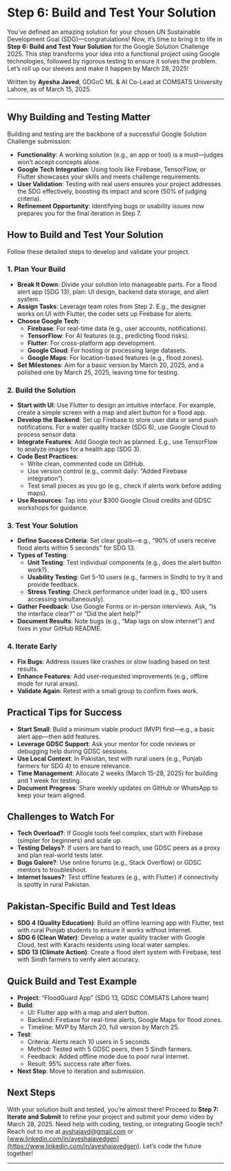 # Step 6: Build and Test Your Solution

You’ve defined an amazing solution for your chosen UN Sustainable Development Goal (SDG)—congratulations! Now, it’s time to bring it to life in **Step 6: Build and Test Your Solution** for the Google Solution Challenge 2025. This step transforms your idea into a functional project using Google technologies, followed by rigorous testing to ensure it solves the problem. Let’s roll up our sleeves and make it happen by March 28, 2025!

Written by **Ayesha Javed**, GDGoC ML & AI Co-Lead at COMSATS University Lahore, as of March 15, 2025.

---

## Why Building and Testing Matter
Building and testing are the backbone of a successful Google Solution Challenge submission:

- **Functionality**: A working solution (e.g., an app or tool) is a must—judges won’t accept concepts alone.
- **Google Tech Integration**: Using tools like Firebase, TensorFlow, or Flutter showcases your skills and meets challenge requirements.
- **User Validation**: Testing with real users ensures your project addresses the SDG effectively, boosting its impact and score (50% of judging criteria).
- **Refinement Opportunity**: Identifying bugs or usability issues now prepares you for the final iteration in Step 7.

## How to Build and Test Your Solution
Follow these detailed steps to develop and validate your project.

### 1. Plan Your Build
- **Break It Down**: Divide your solution into manageable parts. For a flood alert app (SDG 13), plan: UI design, backend data storage, and alert system.
- **Assign Tasks**: Leverage team roles from Step 2. E.g., the designer works on UI with Flutter, the coder sets up Firebase for alerts.
- **Choose Google Tech**:
  - **Firebase**: For real-time data (e.g., user accounts, notifications).
  - **TensorFlow**: For AI features (e.g., predicting flood risks).
  - **Flutter**: For cross-platform app development.
  - **Google Cloud**: For hosting or processing large datasets.
  - **Google Maps**: For location-based features (e.g., flood zones).
- **Set Milestones**: Aim for a basic version by March 20, 2025, and a polished one by March 25, 2025, leaving time for testing.

### 2. Build the Solution
- **Start with UI**: Use Flutter to design an intuitive interface. For example, create a simple screen with a map and alert button for a flood app.
- **Develop the Backend**: Set up Firebase to store user data or send push notifications. For a water quality tracker (SDG 6), use Google Cloud to process sensor data.
- **Integrate Features**: Add Google tech as planned. E.g., use TensorFlow to analyze images for a health app (SDG 3).
- **Code Best Practices**:
  - Write clean, commented code on GitHub.
  - Use version control (e.g., commit daily: “Added Firebase integration”).
  - Test small pieces as you go (e.g., check if alerts work before adding maps).
- **Use Resources**: Tap into your $300 Google Cloud credits and GDSC workshops for guidance.

### 3. Test Your Solution
- **Define Success Criteria**: Set clear goals—e.g., “90% of users receive flood alerts within 5 seconds” for SDG 13.
- **Types of Testing**:
  - **Unit Testing**: Test individual components (e.g., does the alert button work?).
  - **Usability Testing**: Get 5-10 users (e.g., farmers in Sindh) to try it and provide feedback.
  - **Stress Testing**: Check performance under load (e.g., 100 users accessing simultaneously).
- **Gather Feedback**: Use Google Forms or in-person interviews. Ask, “Is the interface clear?” or “Did the alert help?”
- **Document Results**: Note bugs (e.g., “Map lags on slow internet”) and fixes in your GitHub README.

### 4. Iterate Early
- **Fix Bugs**: Address issues like crashes or slow loading based on test results.
- **Enhance Features**: Add user-requested improvements (e.g., offline mode for rural areas).
- **Validate Again**: Retest with a small group to confirm fixes work.

## Practical Tips for Success
- **Start Small**: Build a minimum viable product (MVP) first—e.g., a basic alert app—then add features.
- **Leverage GDSC Support**: Ask your mentor for code reviews or debugging help during GDSC sessions.
- **Use Local Context**: In Pakistan, test with rural users (e.g., Punjab farmers for SDG 4) to ensure relevance.
- **Time Management**: Allocate 2 weeks (March 15-28, 2025) for building and 1 week for testing.
- **Document Progress**: Share weekly updates on GitHub or WhatsApp to keep your team aligned.

## Challenges to Watch For
- **Tech Overload?**: If Google tools feel complex, start with Firebase (simpler for beginners) and scale up.
- **Testing Delays?**: If users are hard to reach, use GDSC peers as a proxy and plan real-world tests later.
- **Bugs Galore?**: Use online forums (e.g., Stack Overflow) or GDSC mentors to troubleshoot.
- **Internet Issues?**: Test offline features (e.g., with Flutter) if connectivity is spotty in rural Pakistan.

## Pakistan-Specific Build and Test Ideas
- **SDG 4 (Quality Education)**: Build an offline learning app with Flutter, test with rural Punjab students to ensure it works without internet.
- **SDG 6 (Clean Water)**: Develop a water quality tracker with Google Cloud, test with Karachi residents using local water samples.
- **SDG 13 (Climate Action)**: Create a flood alert system with Firebase, test with Sindh farmers to verify alert accuracy.

## Quick Build and Test Example
- **Project**: “FloodGuard App” (SDG 13, GDSC COMSATS Lahore team)
- **Build**:
  - UI: Flutter app with a map and alert button.
  - Backend: Firebase for real-time alerts, Google Maps for flood zones.
  - Timeline: MVP by March 20, full version by March 25.
- **Test**:
  - Criteria: Alerts reach 10 users in 5 seconds.
  - Method: Tested with 5 GDSC peers, then 5 Sindh farmers.
  - Feedback: Added offline mode due to poor rural internet.
  - Result: 95% success rate after fixes.
- **Next Step**: Move to iteration and submission.

## Next Steps
With your solution built and tested, you’re almost there! Proceed to **Step 7: Iterate and Submit** to refine your project and submit your demo video by March 28, 2025. Need help with coding, testing, or integrating Google tech? Reach out to me at [ayshajavd@gmail.com](mailto:ayshajavd@gmail.com) or [www.linkedin.com/in/ayeshajavedgen](https://www.linkedin.com/in/ayeshajavedgen). Let’s code the future together!

---